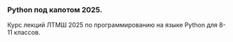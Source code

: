 ### Python под капотом 2025. 

Курс лекций ЛТМШ 2025 по программированию на языке Python для 8-11 классов. 
